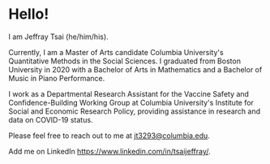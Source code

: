 # Hello! 

I am Jeffray Tsai (he/him/his).

Currently, I am a Master of Arts candidate Columbia University's Quantitative Methods in the Social Sciences. 
I graduated from Boston University in 2020 with a Bachelor of Arts in Mathematics and a Bachelor of Music in Piano Performance. 

I work as a Departmental Research Assistant for the Vaccine Safety and Confidence-Building Working Group at Columbia University's Institute for Social and Economic Research Policy, providing assistance in research and data on COVID-19 status. 

Please feel free to reach out to me at jt3293@columbia.edu. 

Add me on LinkedIn https://www.linkedin.com/in/tsaijeffray/. 
